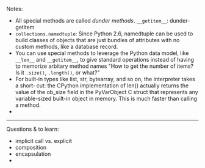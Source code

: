Notes:
- All special methods are called _dunder methods_. `__getitem__`: dunder-getitem
- `collections.namedtuple`: Since Python 2.6, namedtuple can be used to build classes of objects that are just bundles of attributes with no custom methods, like a database record.
- You can use special methods to leverage the Python data model, like `__len__` and `__getitem__`, to give standard operations instead of having tp memorize arbitary method names "How to get the number of items? Is it `.size()`, `.length()`, or what?"
- For built-in types like list, str, bytearray, and so on, the interpreter takes a short‐ cut: the CPython implementation of len() actually returns the value of the ob_size field in the PyVarObject C struct that represents any variable-sized built-in object in memory. This is much faster than calling a method.
- 

---

Questions & to learn:
- implicit call vs. explicit
- composition
- encapsulation
- 
